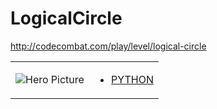 # LogicalCircle 

http://codecombat.com/play/level/logical-circle
<table>
<tr>
<td>

![Hero Picture](hero.png?raw=true "Hero Picture")

</td>
<td>
<ul>
<li>

[PYTHON](LogicalCircle.py)

</li>
</td>
</tr>
<table>